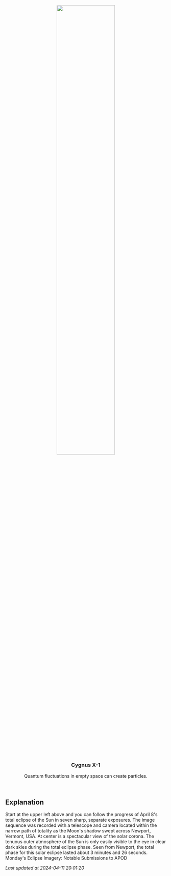 <p align='center'>
    <img src='https://apod.nasa.gov/apod/image/2404/2024_Eclipse_05XTan1024.jpg' width='60%' />
    <h3 align="center">Cygnus X-1</h3>
    <p align="center">Quantum fluctuations in empty space can create particles.</p>
</p>
<br/>

Explanation
--
Start at the upper left above and you can follow the progress of April 8's total eclipse of the Sun in seven sharp, separate exposures. The image sequence was recorded with a telescope and camera located within the narrow path of totality as the Moon's shadow swept across Newport, Vermont, USA. At center is a spectacular view of the solar corona. The tenuous outer atmosphere of the Sun is only easily visible to the eye in clear dark skies during the total eclipse phase. Seen from Newport, the total phase for this solar eclipse lasted about 3 minutes and 26 seconds.   Monday's Eclipse Imagery: Notable Submissions to APOD


*Last updated at 2024-04-11 20:01:20*
